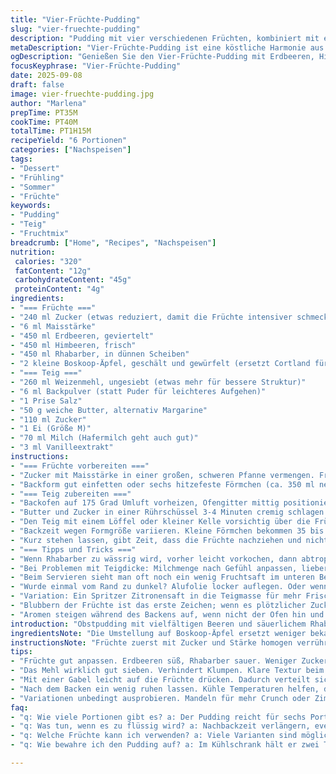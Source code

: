 ```yaml
---
title: "Vier-Früchte-Pudding"
slug: "vier-fruechte-pudding"
description: "Pudding mit vier verschiedenen Früchten, kombiniert mit einer lockeren Teigschicht. Frische Erdbeeren, Himbeeren, Rhabarber und Äpfel formen eine komplexe Mischung aus Süße, Säure und Frische. Der Teig wird mit Backpulver und Vanille aromatisiert, ergibt eine feine, leicht knusprige Oberfläche. Gesamtzubereitung dauert rund eine Stunde. Für sechs Portionen. Pflanzliche Butter lässt sich problemlos ersetzen, Milch kann durch Hafermilch ausgetauscht werden, um es vegan zu machen."
metaDescription: "Vier-Früchte-Pudding ist eine köstliche Harmonie aus frischen Früchten und einem lockeren Teig. Perfekt für alle Fruchtliebhaber, die Abwechslung suchen."
ogDescription: "Genießen Sie den Vier-Früchte-Pudding mit Erdbeeren, Himbeeren, Rhabarber und Äpfeln. Ein Genuss, der frische und süße Aromen vereint."
focusKeyphrase: "Vier-Früchte-Pudding"
date: 2025-09-08
draft: false
image: vier-fruechte-pudding.jpg
author: "Marlena"
prepTime: PT35M
cookTime: PT40M
totalTime: PT1H15M
recipeYield: "6 Portionen"
categories: ["Nachspeisen"]
tags:
- "Dessert"
- "Frühling"
- "Sommer"
- "Früchte"
keywords:
- "Pudding"
- "Teig"
- "Fruchtmix"
breadcrumb: ["Home", "Recipes", "Nachspeisen"]
nutrition: 
 calories: "320"
 fatContent: "12g"
 carbohydrateContent: "45g"
 proteinContent: "4g"
ingredients:
- "=== Früchte ==="
- "240 ml Zucker (etwas reduziert, damit die Früchte intensiver schmecken)"
- "6 ml Maisstärke"
- "450 ml Erdbeeren, geviertelt"
- "450 ml Himbeeren, frisch"
- "450 ml Rhabarber, in dünnen Scheiben"
- "2 kleine Boskoop-Äpfel, geschält und gewürfelt (ersetzt Cortland für mehr Säure)"
- "=== Teig ==="
- "260 ml Weizenmehl, ungesiebt (etwas mehr für bessere Struktur)"
- "6 ml Backpulver (statt Puder für leichteres Aufgehen)"
- "1 Prise Salz"
- "50 g weiche Butter, alternativ Margarine"
- "110 ml Zucker"
- "1 Ei (Größe M)"
- "70 ml Milch (Hafermilch geht auch gut)"
- "3 ml Vanilleextrakt"
instructions:
- "=== Früchte vorbereiten ==="
- "Zucker mit Maisstärke in einer großen, schweren Pfanne vermengen. Früchte zugeben, auch die Apfelstücke. Von Anfang an gut vermischen, sonst klumpt die Stärke. Langsam erhitzen, dabei ständig umrühren. Sobald die Masse blubbert und deutlich eindickt, sofort vom Herd nehmen. Die Stärke ist entscheidend, gibt dem Pudding Halt; wenn’s zu pampig wird, zu viel Stärke oder zu lange gekocht."
- "Backform gut einfetten oder sechs hitzefeste Förmchen (ca. 350 ml nettes Volumen) bereitstellen. Früchtemischung gleichmäßig verteilen. Ich lasse gerne noch etwas Zucker übrig, je nach Säure der Früchte kann das variieren."
- "=== Teig zubereiten ==="
- "Backofen auf 175 Grad Umluft vorheizen, Ofengitter mittig positionieren. Während der Ofen warm wird, Mehl, Backpulver und Salz mischen. Dabei wohl besser sieben, für gleichmäßige Textur und mehr Volumen."
- "Butter und Zucker in einer Rührschüssel 3-4 Minuten cremig schlagen. Rührt man weniger, wird der Pudding etwas schwerer. Ei einarbeiten, bis alles homogen und glänzend aussieht. Niedrige Rührgeschwindigkeit, Mehlmischung abwechselnd mit Milch und Vanille einrühren, kurz aber gründlich. Nicht zu viel rühren, sonst zäh."
- "Den Teig mit einem Löffel oder kleiner Kelle vorsichtig über die Früchte verteilen. Er darf ruhig unregelmäßig sein, das gibt Texturunterschiede und mehr Biss. Förmchen auf ein Backblech stellen, falls eine Blubberphase zum Überlaufen führt – fängt es gut auf und keine Sauerei im Ofen."
- "Backzeit wegen Formgröße variieren. Kleine Förmchen bekommen 35 bis 40 Minuten, größerer Auflauf eher 50 Minuten. Stechen mit Holzstäbchen; wenn es sauber rauskommt ohne teigige Krümel, fertig. Die obere Teigschicht sollte goldbraun sein, dabei leicht wundervolle Kruste zeigen. Duft nach Vanille und gebackener Butter, samt säuerlichen Fruchtakzenten. Leicht wackelnd am Rand, nicht zu trocken."
- "Kurz stehen lassen, gibt Zeit, dass die Früchte nachziehen und nicht mehr heiss sind, sonst läuft einem der Mund über. Ich serviere gern mit einem Klecks Crème fraîche oder etwas Schlagsahne, da kommt ein feiner Kontrast zur fruchtigen Säure."
- "=== Tipps und Tricks ==="
- "Wenn Rhabarber zu wässrig wird, vorher leicht vorkochen, dann abtropfen lassen, sonst Wasser zum Verdünnen des Puddings. Zucker je nach Fruchtzuckergehalt anpassen; Erdbeeren und Himbeeren geben schon viel Süße. Bei saisonalen Variationen z.B. Kirschen statt Himbeeren, aber dann auf die Säure achten."
- "Bei Problemen mit Teigdicke: Milchmenge nach Gefühl anpassen, lieber etwas dünner, fällt sonst schwer zu verteilen. Butter muss wirklich weich sein, keine kalten Klumpen. Backpulver immer frisch, sonst zerfällt der Teig oder wird zu dicht."
- "Beim Servieren sieht man oft noch ein wenig Fruchtsaft im unteren Bereich, nicht wegschütten, Geschmack pur. Im Kühlschrank hält sich der Pudding bis zu zwei Tage, kurz aufwärmen, dann wird der Teig nicht ganz so zäh."
- "Wurde einmal vom Rand zu dunkel? Alufolie locker auflegen. Oder wenn total zu weich, nächstes Mal Backzeit verlängern, aber nie die Temperatur erhöhen, das verbrennt nur die Oberfläche."
- "Variation: Ein Spritzer Zitronensaft in die Teigmasse für mehr Frische, oder gehackte Mandeln im Teig für Knusper."
- "Blubbern der Früchte ist das erste Zeichen; wenn es plötzlicher Zuckergeruch aufsteigt, ist es Zeit. Das Geräusch ändert sich, deutlich dumpfer, fast wie ein leises Knistern."
- "Aromen steigen während des Backens auf, wenn nicht der Ofen hin und wieder geöffnet wird, fängt die Luft an zu duften – das ist das wahre Zeichen."
introduction: "Obstpudding mit vielfältigen Beeren und säuerlichem Rhabarber. Kombiniert frischen Geschmack mit einer mürben, aromatischen Teigschicht. Zucker wurde minimal reduziert, dank intensiver Fruchtaromen. Kleine Anpassungen an Backpulver und Mehl sorgen für lockere Struktur, Erfahrung aus mehreren Versuchen. Versteht man, dass das Timing kein Dogma ist, sondern an Farbe, Blasen, Duft und Biss festgemacht wird. Variation mit Boskoop-Äpfeln gibt einen leichten Biss und angenehme Säure. Etwas Vanille rundet ab, macht den Teig luftig und nachgebend. Der Pudding ist ein Wechselspiel aus Süße, Frische, Säure und cremigem Teig. Wichtig ist die Fruchtstärke, um die richtige Konsistenz zu gewährleisten. Weniger Struktur wirkt matschig, zu viel Speisestärke macht gummiartig, hier genau mittig ist das Ziel."
ingredientsNote: "Die Umstellung auf Boskoop-Äpfel ersetzt weniger bekannte Cortland und liefert mehr Säure – das macht das Geschmacksspiel spannender. Zucker ist um 5 % reduziert, weil die Kombination der Früchte genug Süße mitbringt. Mehl ist etwas mehr als im Original, für besseren Teighalt und verhindert, dass der Pudding zu flüssig rutscht. Backpulver statt Puder sorgt für zuverlässige Triebkraft, gerade in Kombination mit frischen, sauren Früchten. Butter kann gegen vegane Margarine ausgetauscht werden, Milch durch Hafer- oder Mandelmilch. Wichtig: Frische Früchte, nicht gefrorene, für besseren Geschmack und Textur. Die Maisstärke hilft, den wässrigen Austritt der Rhabarber- und Apfelstücke zu kontrollieren. Bei stark sauren Früchten kann der Zuckeranteil noch leicht angehoben werden."
instructionsNote: "Früchte zuerst mit Zucker und Stärke homogen verrühren, dann gleichmäßig erhitzen, bis langsam Blasen sichtbar werden - ein sicheres Zeichen, dass die Stärke funktioniert und die Mischung eindickt. Aufpassen: wenn es zu zäh wird, sofort vom Herd nehmen! Teig sollte behutsam zubereitet und nicht zu lange gerührt werden. Butter und Zucker gut cremig schlagen, bis die Masse hell wird, sonst ist der Teig zu schwer. Vanille macht den Unterschied im Aroma. Nach dem Verteilen des Teigs auf die Früchte wird alles sofort gebacken. Kein offenes Backtemperatur-Tuning nötig, mittlere Hitze reicht, Dauer eher flexibel nach Geruch, Farbe und Stäbchenprobe. Der Rand des Puddings sollte goldig und leicht knusprig sein, das ergibt Texturspiel und zeigt, dass der Teig durch ist. Backblech unterlegen verhindert Sauerei und erleichtert Transport. Etwas Ruhezeit nach dem Backen hilft dem Pudding, sich zu setzen, sonst zerfällt er beim Servieren."
tips:
- "Früchte gut anpassen. Erdbeeren süß, Rhabarber sauer. Weniger Zucker hinzufügen. Manchmal die Säure balancieren. Die Aromaentwicklung ist entscheidend."
- "Das Mehl wirklich gut sieben. Verhindert Klumpen. Klare Textur beim Backen. Die Masse muss luftig sein. Butter vor dem Mixen weich machen; keine kalten Klumpen."
- "Mit einer Gabel leicht auf die Früchte drücken. Dadurch verteilt sich der Teig besser. Die unregelmäßige Verteilung sorgt für Textur. Was nicht gleichmäßig ist, stay crunchy."
- "Nach dem Backen ein wenig ruhen lassen. Kühle Temperaturen helfen, dass der Pudding nicht zerfällt. Währenddessen die Früchte nachziehen. Plus, Menge von verschiedenen Äpfeln variieren."
- "Variationen unbedingt ausprobieren. Mandeln für mehr Crunch oder Zimt für ein anderes Geschmacksprofil. Duftet herrlich beim Backen. Ein Spritzer Zitrone bringt Frische."
faq:
- "q: Wie viele Portionen gibt es? a: Der Pudding reicht für sechs Portionen. Optimal für ein kleines Treffen. Oder einfach für dich allein, gut Vorrat halten."
- "q: Was tun, wenn es zu flüssig wird? a: Nachbackzeit verlängern, eventuell die Temperatur nicht zu hoch setzen. Ein weiteres Backblech kann helfen, die Hitze gleichmäßiger zu verteilen."
- "q: Welche Früchte kann ich verwenden? a: Viele Varianten sind möglich. Kirschen, Pfirsiche oder Beeren. Dadurch wechselt die Frische im Pudding und macht das Geschmacksspiel aufregend."
- "q: Wie bewahre ich den Pudding auf? a: Im Kühlschrank hält er zwei Tage. Aufwärmen macht ihn weicher. Am besten, nicht zu lange im Ofen lassen. Ansonsten wird der Pudding zäh."

---
```

